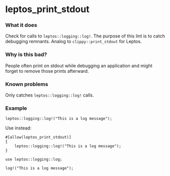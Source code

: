 <!-- This file has been autogenerated. Don't edit it!
Instead, edit the documentation comment in the lint's src/lib.rs file. -->

# leptos_print_stdout

### What it does

Check for calls to `leptos::logging::log!`. The purpose of this lint is
to catch debugging remnants. Analog to `clippy::print_stdout` for Leptos.

### Why is this bad?

People often print on stdout while debugging an application and might
forget to remove those prints afterward.

### Known problems

Only catches `leptos::logging::log!` calls.

### Example

```rust,ignore
leptos::logging::log!("This is a log message");
```

Use instead:

```rust,ignore
#[allow(leptos_print_stdout)]
{
    leptos::logging::log!("This is a log message");
}
```

```rust,ignore
use leptos::logging::log;

log!("This is a log message");
```
